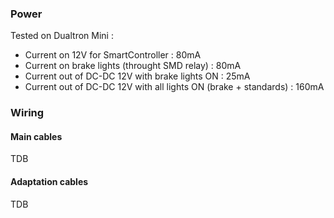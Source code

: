 ### Power
Tested on Dualtron Mini :
- Current on 12V for SmartController : 80mA
- Current on brake lights (throught SMD relay) : 80mA
- Current out of DC-DC 12V with brake lights ON : 25mA
- Current out of DC-DC 12V with all lights ON (brake + standards) : 160mA

### Wiring
#### Main cables
TDB

#### Adaptation cables
TDB

